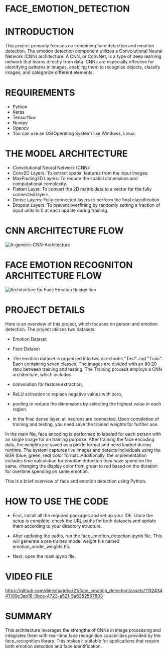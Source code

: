 # FACE_EMOTION_DETECTION

# INTRODUCTION
This project primarily focuses on combining face detection and emotion detection. The emotion detection component utilizes a Convolutional Neural Network (CNN) architecture. A CNN, or ConvNet, is a type of deep learning network that learns directly from data. CNNs are especially effective for identifying patterns in images, enabling them to recognize objects, classify images, and categorize different elements.

# REQUIREMENTS
* Python 
* Keras
* Tensorflow
* Numpy
* Opencv
* You can use an OS(Operating System) like Windows, Linux.

# THE MODEL ARCHITECTURE
  * Convolutional Neural Network (CNN):
  * Conv2D Layers: To extract spatial features from the input images.
  * MaxPooling2D Layers: To reduce the spatial dimensions and computational complexity.
  * Flatten Layer: To convert the 2D matrix data to a vector for the fully connected layers.
  * Dense Layers: Fully connected layers to perform the final classification.
  * Dropout Layers: To prevent overfitting by randomly setting a fraction of input units to 0 at each update during training.

# CNN ARCHITECTURE FLOW  
![A-generic-CNN-Architecture](https://github.com/dineshsridhar21/face_emotion_detection/assets/113243447/f7835a8b-07a0-42fe-ace4-5fdc8bd6bec3)

# FACE EMOTION RECOGNITON ARCHITECTURE FLOW
![Architecture for Face Emotion Recignition](https://github.com/dineshsridhar21/face_emotion_detection/assets/113243447/4fd369da-0e83-4df0-aaf7-813e1ec02fa0)

# PROJECT DETAILS
Here is an overview of this project, which focuses on person and emotion detection. The project utilizes two datasets:

 * Emotion Dataset
 * Face Dataset

* The emotion dataset is organized into two directories "Test" and "Train". Each containing seven classes. The images are divided with an 80:20 ratio between training and testing. The Training process employs a CNN architecture, which includes
 *  convolution for feature extraction,
 *  ReLU activation to replace negative values with zero,
 *  pooling to reduce the dimensions by selecting the highest value in each region.
 *  In the final dense layer, all neurons are connected. Upon completion of training and testing, you need save the trained weights for further use. 

In the main file, face encoding is performed to labeled for each person with an single image for an training purpose. After training the face encoding data, the weights are saved as a pickle format and need loaded during runtime. The system captures live images and detects individuals using the BGR (blue, green, red) color format. Additionally, the implementation includes time calculation for emotion detection they have spend on the same, changing the display color from green to red based on the duration for overtime spending on same emotion.

This is a brief overview of face and emotion detection using Python.

# HOW TO USE THE CODE
* First, install all the required packages and set up your IDE. Once the setup is complete, check the URL paths for both datasets and update them according to your directory structure.

* After updating the paths, run the face_emotion_detection.ipynb file. This will generate a pre-trained model weight file named emotion_model_weights.h5.

* Next, open the main.ipynb file.

# VIDEO FILE 
https://github.com/dineshsridhar21/face_emotion_detection/assets/113243447/89c3ab16-0bce-4723-a521-5a6352567803

# SUMMARY
This architecture leverages the strengths of CNNs in image processing and integrates them with real-time face recognition capabilities provided by the face_recognition library. This makes it suitable for applications that require both emotion detection and face identification.
